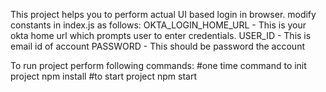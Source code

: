This project helps you to perform actual UI based login in browser.
modify constants in index.js as follows:
OKTA_LOGIN_HOME_URL - This is your okta home url which prompts user to enter credentials.
USER_ID - This is email id of account
PASSWORD - This should be password the account

To run project perform following commands:
#one time command to init project
npm install 
#to start project
npm start